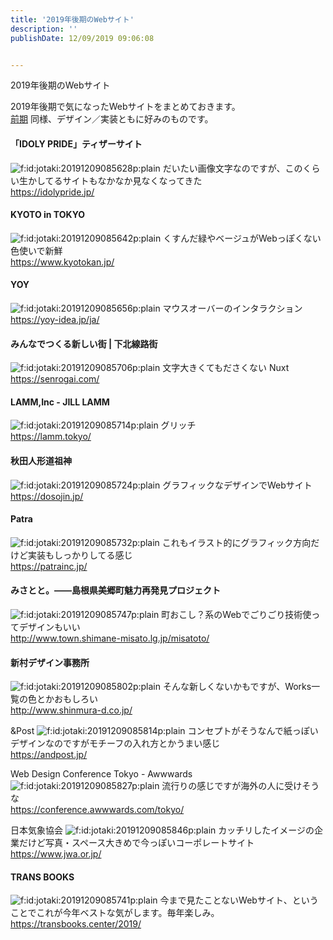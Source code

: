 ```yaml
---
title: '2019年後期のWebサイト'
description: ''
publishDate: 12/09/2019 09:06:08


---
```

<p>2019年後期のWebサイト</p>

<p>2019年後期で気になったWebサイトをまとめておきます。<br/>
<a href="https://jtk.hatenablog.com/entry/2019/08/04/100739">前期</a> 同様、デザイン／実装ともに好みのものです。</p>

<h4>「IDOLY PRIDE」ティザーサイト</h4>

<p><span itemscope itemtype="http://schema.org/Photograph"><img src="/images/hatena/20191209085628.png" alt="f:id:jotaki:20191209085628p:plain" title="f:id:jotaki:20191209085628p:plain" class="hatena-fotolife" itemprop="image"></span>
だいたい画像文字なのですが、このくらい生かしてるサイトもなかなか見なくなってきた<br/>
<a href="https://idolypride.jp/">https://idolypride.jp/</a></p>

<h4>KYOTO in TOKYO</h4>

<p><span itemscope itemtype="http://schema.org/Photograph"><img src="/images/hatena/20191209085642.png" alt="f:id:jotaki:20191209085642p:plain" title="f:id:jotaki:20191209085642p:plain" class="hatena-fotolife" itemprop="image"></span>
くすんだ緑やベージュがWebっぽくない色使いで新鮮<br/>
<a href="https://www.kyotokan.jp/">https://www.kyotokan.jp/</a></p>

<h4>YOY</h4>

<p><span itemscope itemtype="http://schema.org/Photograph"><img src="/images/hatena/20191209085656.png" alt="f:id:jotaki:20191209085656p:plain" title="f:id:jotaki:20191209085656p:plain" class="hatena-fotolife" itemprop="image"></span>
マウスオーバーのインタラクション<br/>
<a href="https://yoy-idea.jp/ja/">https://yoy-idea.jp/ja/</a></p>

<h4>みんなでつくる新しい街 | 下北線路街</h4>

<p><span itemscope itemtype="http://schema.org/Photograph"><img src="/images/hatena/20191209085706.png" alt="f:id:jotaki:20191209085706p:plain" title="f:id:jotaki:20191209085706p:plain" class="hatena-fotolife" itemprop="image"></span>
文字大きくてもださくない Nuxt<br/>
<a href="https://senrogai.com/">https://senrogai.com/</a></p>

<h4>LAMM,Inc - JILL LAMM</h4>

<p><span itemscope itemtype="http://schema.org/Photograph"><img src="/images/hatena/20191209085714.png" alt="f:id:jotaki:20191209085714p:plain" title="f:id:jotaki:20191209085714p:plain" class="hatena-fotolife" itemprop="image"></span>
グリッチ<br/>
<a href="https://lamm.tokyo/">https://lamm.tokyo/</a></p>

<h4>秋田人形道祖神</h4>

<p><span itemscope itemtype="http://schema.org/Photograph"><img src="/images/hatena/20191209085724.png" alt="f:id:jotaki:20191209085724p:plain" title="f:id:jotaki:20191209085724p:plain" class="hatena-fotolife" itemprop="image"></span>
グラフィックなデザインでWebサイト<br/>
<a href="https://dosojin.jp/">https://dosojin.jp/</a></p>

<h4>Patra</h4>

<p><span itemscope itemtype="http://schema.org/Photograph"><img src="/images/hatena/20191209085732.png" alt="f:id:jotaki:20191209085732p:plain" title="f:id:jotaki:20191209085732p:plain" class="hatena-fotolife" itemprop="image"></span>
これもイラスト的にグラフィック方向だけど実装もしっかりしてる感じ<br/>
<a href="https://patrainc.jp/">https://patrainc.jp/</a></p>

<h4>みさとと。——島根県美郷町魅力再発見プロジェクト</h4>

<p><span itemscope itemtype="http://schema.org/Photograph"><img src="/images/hatena/20191209085747.png" alt="f:id:jotaki:20191209085747p:plain" title="f:id:jotaki:20191209085747p:plain" class="hatena-fotolife" itemprop="image"></span>
町おこし？系のWebでごりごり技術使ってデザインもいい<br/>
<a href="http://www.town.shimane-misato.lg.jp/misatoto/">http://www.town.shimane-misato.lg.jp/misatoto/</a></p>

<h4>新村デザイン事務所</h4>

<p><span itemscope itemtype="http://schema.org/Photograph"><img src="/images/hatena/20191209085802.png" alt="f:id:jotaki:20191209085802p:plain" title="f:id:jotaki:20191209085802p:plain" class="hatena-fotolife" itemprop="image"></span>
そんな新しくないかもですが、Works一覧の色とかおもしろい<br/>
<a href="http://www.shinmura-d.co.jp/">http://www.shinmura-d.co.jp/</a></p>

<p>&amp;Post
<span itemscope itemtype="http://schema.org/Photograph"><img src="/images/hatena/20191209085814.png" alt="f:id:jotaki:20191209085814p:plain" title="f:id:jotaki:20191209085814p:plain" class="hatena-fotolife" itemprop="image"></span>
コンセプトがそうなんで紙っぽいデザインなのですがモチーフの入れ方とかうまい感じ<br/>
<a href="https://andpost.jp/">https://andpost.jp/</a></p>

<p>Web Design Conference Tokyo - Awwwards
<span itemscope itemtype="http://schema.org/Photograph"><img src="/images/hatena/20191209085827.png" alt="f:id:jotaki:20191209085827p:plain" title="f:id:jotaki:20191209085827p:plain" class="hatena-fotolife" itemprop="image"></span>
流行りの感じですが海外の人に受けそうな<br/>
<a href="https://conference.awwwards.com/tokyo/">https://conference.awwwards.com/tokyo/</a></p>

<p>日本気象協会
<span itemscope itemtype="http://schema.org/Photograph"><img src="/images/hatena/20191209085846.png" alt="f:id:jotaki:20191209085846p:plain" title="f:id:jotaki:20191209085846p:plain" class="hatena-fotolife" itemprop="image"></span>
カッチリしたイメージの企業だけど写真・スペース大きめで今っぽいコーポレートサイト<br/>
<a href="https://www.jwa.or.jp/">https://www.jwa.or.jp/</a></p>

<h4>TRANS BOOKS</h4>

<p><span itemscope itemtype="http://schema.org/Photograph"><img src="/images/hatena/20191209085741.png" alt="f:id:jotaki:20191209085741p:plain" title="f:id:jotaki:20191209085741p:plain" class="hatena-fotolife" itemprop="image"></span>
今まで見たことないWebサイト、ということでこれが今年ベストな気がします。毎年楽しみ。<br/>
<a href="https://transbooks.center/2019/">https://transbooks.center/2019/</a></p>

